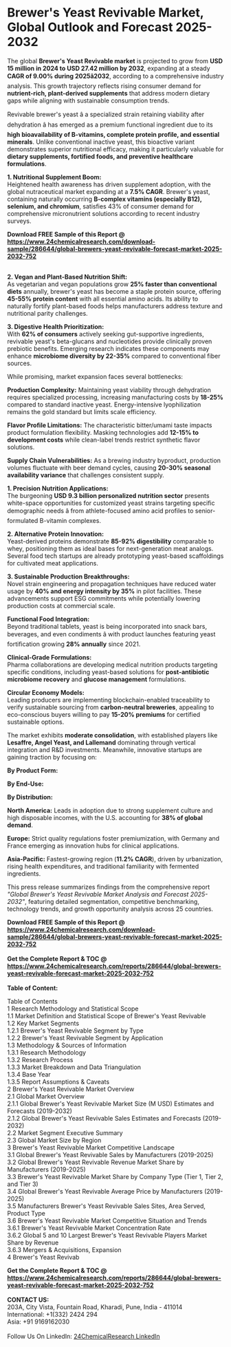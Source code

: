 <h1>Brewer's Yeast Revivable Market, Global Outlook and Forecast 2025-2032</h1><p>The global <strong>Brewer's Yeast Revivable market</strong> is projected to grow from <strong>USD 15 million in 2024 to USD 27.42 million by 2032</strong>, expanding at a steady <strong>CAGR of 9.00% during 2025â2032</strong>, according to a comprehensive industry analysis. This growth trajectory reflects rising consumer demand for <strong>nutrient-rich, plant-derived supplements</strong> that address modern dietary gaps while aligning with sustainable consumption trends.</p><p>Revivable brewer's yeast â a specialized strain retaining viability after dehydration â has emerged as a premium functional ingredient due to its <strong>high bioavailability of B-vitamins, complete protein profile, and essential minerals</strong>. Unlike conventional inactive yeast, this bioactive variant demonstrates superior nutritional efficacy, making it particularly valuable for <strong>dietary supplements, fortified foods, and preventive healthcare formulations</strong>.</p><p><strong>1. Nutritional Supplement Boom:</strong><br>
Heightened health awareness has driven supplement adoption, with the global nutraceutical market expanding at a <strong>7.5% CAGR</strong>. Brewer's yeast, containing naturally occurring <strong>B-complex vitamins (especially B12), selenium, and chromium</strong>, satisfies 43% of consumer demand for comprehensive micronutrient solutions according to recent industry surveys.</p><div><b>Download FREE Sample of this Report @ 
            <a href="https://www.24chemicalresearch.com/download-sample/286644/global-brewers-yeast-revivable-forecast-market-2025-2032-752">
            https://www.24chemicalresearch.com/download-sample/286644/global-brewers-yeast-revivable-forecast-market-2025-2032-752</a></b></div><br><p><strong>2. Vegan and Plant-Based Nutrition Shift:</strong><br>
As vegetarian and vegan populations grow <strong>25% faster than conventional diets</strong> annually, brewer's yeast has become a staple protein source, offering <strong>45-55% protein content</strong> with all essential amino acids. Its ability to naturally fortify plant-based foods helps manufacturers address texture and nutritional parity challenges.</p><p><strong>3. Digestive Health Prioritization:</strong><br>
With <strong>62% of consumers</strong> actively seeking gut-supportive ingredients, revivable yeast's beta-glucans and nucleotides provide clinically proven prebiotic benefits. Emerging research indicates these components may enhance <strong>microbiome diversity by 22-35%</strong> compared to conventional fiber sources.</p><p>While promising, market expansion faces several bottlenecks:</p><p><strong>Production Complexity:</strong> Maintaining yeast viability through dehydration requires specialized processing, increasing manufacturing costs by <strong>18-25%</strong> compared to standard inactive yeast. Energy-intensive lyophilization remains the gold standard but limits scale efficiency.</p><p><strong>Flavor Profile Limitations:</strong> The characteristic bitter/umami taste impacts product formulation flexibility. Masking technologies add <strong>12-15% to development costs</strong> while clean-label trends restrict synthetic flavor solutions.</p><p><strong>Supply Chain Vulnerabilities:</strong> As a brewing industry byproduct, production volumes fluctuate with beer demand cycles, causing <strong>20-30% seasonal availability variance</strong> that challenges consistent supply.</p><p><strong>1. Precision Nutrition Applications:</strong><br>
The burgeoning <strong>USD 9.3 billion personalized nutrition sector</strong> presents white-space opportunities for customized yeast strains targeting specific demographic needs â from athlete-focused amino acid profiles to senior-formulated B-vitamin complexes.</p><p><strong>2. Alternative Protein Innovation:</strong><br>
Yeast-derived proteins demonstrate <strong>85-92% digestibility</strong> comparable to whey, positioning them as ideal bases for next-generation meat analogs. Several food tech startups are already prototyping yeast-based scaffoldings for cultivated meat applications.</p><p><strong>3. Sustainable Production Breakthroughs:</strong><br>
Novel strain engineering and propagation techniques have reduced water usage by <strong>40% and energy intensity by 35%</strong> in pilot facilities. These advancements support ESG commitments while potentially lowering production costs at commercial scale.</p><p><strong>Functional Food Integration:</strong><br>
	Beyond traditional tablets, yeast is being incorporated into snack bars, beverages, and even condiments â with product launches featuring yeast fortification growing <strong>28% annually</strong> since 2021.</p><p><strong>Clinical-Grade Formulations:</strong><br>
	Pharma collaborations are developing medical nutrition products targeting specific conditions, including yeast-based solutions for <strong>post-antibiotic microbiome recovery</strong> and <strong>glucose management</strong> formulations.</p><p><strong>Circular Economy Models:</strong><br>
	Leading producers are implementing blockchain-enabled traceability to verify sustainable sourcing from <strong>carbon-neutral breweries</strong>, appealing to eco-conscious buyers willing to pay <strong>15-20% premiums</strong> for certified sustainable options.</p><p>The market exhibits <strong>moderate consolidation</strong>, with established players like <strong>Lesaffre, Angel Yeast, and Lallemand</strong> dominating through vertical integration and R&amp;D investments. Meanwhile, innovative startups are gaining traction by focusing on:</p><p><strong>By Product Form:</strong></p><p><strong>By End-Use:</strong></p><p><strong>By Distribution:</strong></p><p><strong>North America:</strong> Leads in adoption due to strong supplement culture and high disposable incomes, with the U.S. accounting for <strong>38% of global demand</strong>.</p><p><strong>Europe:</strong> Strict quality regulations foster premiumization, with Germany and France emerging as innovation hubs for clinical applications.</p><p><strong>Asia-Pacific:</strong> Fastest-growing region (<strong>11.2% CAGR</strong>), driven by urbanization, rising health expenditures, and traditional familiarity with fermented ingredients.</p><p>This press release summarizes findings from the comprehensive report <em>"Global Brewer's Yeast Revivable Market Analysis and Forecast 2025-2032"</em>, featuring detailed segmentation, competitive benchmarking, technology trends, and growth opportunity analysis across 25 countries.</p><div><b>Download FREE Sample of this Report @ 
            <a href="https://www.24chemicalresearch.com/download-sample/286644/global-brewers-yeast-revivable-forecast-market-2025-2032-752">
            https://www.24chemicalresearch.com/download-sample/286644/global-brewers-yeast-revivable-forecast-market-2025-2032-752</a></b></div><br><div><b>Get the Complete Report & TOC @ 
            <a href="https://www.24chemicalresearch.com/reports/286644/global-brewers-yeast-revivable-forecast-market-2025-2032-752">
            https://www.24chemicalresearch.com/reports/286644/global-brewers-yeast-revivable-forecast-market-2025-2032-752</a></b></div><br>
            <b>Table of Content:</b><p>Table of Contents<br />
1 Research Methodology and Statistical Scope<br />
1.1 Market Definition and Statistical Scope of Brewer's Yeast Revivable<br />
1.2 Key Market Segments<br />
1.2.1 Brewer's Yeast Revivable Segment by Type<br />
1.2.2 Brewer's Yeast Revivable Segment by Application<br />
1.3 Methodology & Sources of Information<br />
1.3.1 Research Methodology<br />
1.3.2 Research Process<br />
1.3.3 Market Breakdown and Data Triangulation<br />
1.3.4 Base Year<br />
1.3.5 Report Assumptions & Caveats<br />
2 Brewer's Yeast Revivable Market Overview<br />
2.1 Global Market Overview<br />
2.1.1 Global Brewer's Yeast Revivable Market Size (M USD) Estimates and Forecasts (2019-2032)<br />
2.1.2 Global Brewer's Yeast Revivable Sales Estimates and Forecasts (2019-2032)<br />
2.2 Market Segment Executive Summary<br />
2.3 Global Market Size by Region<br />
3 Brewer's Yeast Revivable Market Competitive Landscape<br />
3.1 Global Brewer's Yeast Revivable Sales by Manufacturers (2019-2025)<br />
3.2 Global Brewer's Yeast Revivable Revenue Market Share by Manufacturers (2019-2025)<br />
3.3 Brewer's Yeast Revivable Market Share by Company Type (Tier 1, Tier 2, and Tier 3)<br />
3.4 Global Brewer's Yeast Revivable Average Price by Manufacturers (2019-2025)<br />
3.5 Manufacturers Brewer's Yeast Revivable Sales Sites, Area Served, Product Type<br />
3.6 Brewer's Yeast Revivable Market Competitive Situation and Trends<br />
3.6.1 Brewer's Yeast Revivable Market Concentration Rate<br />
3.6.2 Global 5 and 10 Largest Brewer's Yeast Revivable Players Market Share by Revenue<br />
3.6.3 Mergers & Acquisitions, Expansion<br />
4 Brewer's Yeast Revivab</p><div><b>Get the Complete Report & TOC @ 
            <a href="https://www.24chemicalresearch.com/reports/286644/global-brewers-yeast-revivable-forecast-market-2025-2032-752">
            https://www.24chemicalresearch.com/reports/286644/global-brewers-yeast-revivable-forecast-market-2025-2032-752</a></b></div><br><b>CONTACT US:</b><br>
            203A, City Vista, Fountain Road, Kharadi, Pune, India - 411014<br>
            International: +1(332) 2424 294<br>
            Asia: +91 9169162030 <br><br>
            Follow Us On LinkedIn: <a href="https://www.linkedin.com/company/24chemicalresearch/">24ChemicalResearch LinkedIn</a>